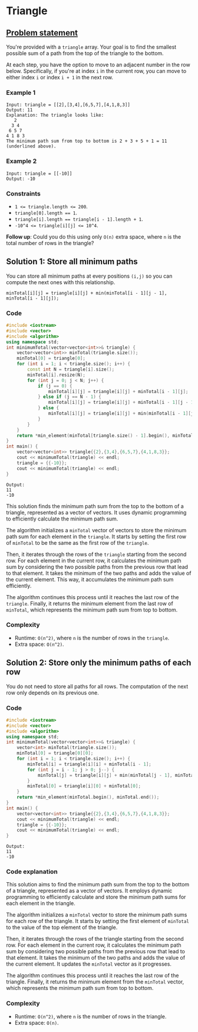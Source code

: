 # Triangle

## [Problem statement](https://leetcode.com/problems/triangle/)

You're provided with a `triangle` array. Your goal is to find the smallest possible sum of a path from the top of the triangle to the bottom.

At each step, you have the option to move to an adjacent number in the row below. Specifically, if you're at index `i` in the current row, you can move to either index `i` or index `i + 1` in the next row. 

### Example 1
```text
Input: triangle = [[2],[3,4],[6,5,7],[4,1,8,3]]
Output: 11
Explanation: The triangle looks like:
   2
  3 4
 6 5 7
4 1 8 3
The minimum path sum from top to bottom is 2 + 3 + 5 + 1 = 11 (underlined above).
```

### Example 2
```text
Input: triangle = [[-10]]
Output: -10
``` 

### Constraints

* `1 <= triangle.length <= 200`.
* `triangle[0].length == 1`.
* `triangle[i].length == triangle[i - 1].length + 1`.
* `-10^4 <= triangle[i][j] <= 10^4`.
 

**Follow up**: Could you do this using only `O(n)` extra space, where `n` is the total number of rows in the triangle?

## Solution 1: Store all minimum paths

You can store all minimum paths at every positions `(i,j)` so you can compute the next ones with this relationship.

```text
minTotal[i][j] = triangle[i][j] + min(minTotal[i - 1][j - 1], minTotal[i - 1][j]);
```

### Code
```cpp
#include <iostream>
#include <vector>
#include <algorithm>
using namespace std;
int minimumTotal(vector<vector<int>>& triangle) {
    vector<vector<int>> minTotal(triangle.size());
    minTotal[0] = triangle[0];
    for (int i = 1; i < triangle.size(); i++) {
        const int N = triangle[i].size();
        minTotal[i].resize(N);
        for (int j = 0; j < N; j++) {
            if (j == 0) {
                minTotal[i][j] = triangle[i][j] + minTotal[i - 1][j];
            } else if (j == N - 1) {
                minTotal[i][j] = triangle[i][j] + minTotal[i - 1][j - 1];
            } else {
                minTotal[i][j] = triangle[i][j] + min(minTotal[i - 1][j - 1], minTotal[i - 1][j]);
            }
        }
    }
    return *min_element(minTotal[triangle.size() - 1].begin(), minTotal[triangle.size() - 1].end());
}
int main() {
    vector<vector<int>> triangle{{2},{3,4},{6,5,7},{4,1,8,3}};
    cout << minimumTotal(triangle) << endl;
    triangle = {{-10}};
    cout << minimumTotal(triangle) << endl;
}
```
```text
Output:
11
-10
```


This solution finds the minimum path sum from the top to the bottom of a triangle, represented as a vector of vectors. It uses dynamic programming to efficiently calculate the minimum path sum.

The algorithm initializes a `minTotal` vector of vectors to store the minimum path sum for each element in the `triangle`. It starts by setting the first row of `minTotal` to be the same as the first row of the `triangle`.

Then, it iterates through the rows of the `triangle` starting from the second row. For each element in the current row, it calculates the minimum path sum by considering the two possible paths from the previous row that lead to that element. It takes the minimum of the two paths and adds the value of the current element. This way, it accumulates the minimum path sum efficiently.

The algorithm continues this process until it reaches the last row of the `triangle`. Finally, it returns the minimum element from the last row of `minTotal`, which represents the minimum path sum from top to bottom.


### Complexity

* Runtime: `O(n^2)`, where `n` is the number of rows in the `triangle`.
* Extra space: `O(n^2)`.

## Solution 2: Store only the minimum paths of each row

You do not need to store all paths for all rows. The computation of the next row only depends on its previous one.

### Code
```cpp
#include <iostream>
#include <vector>
#include <algorithm>
using namespace std;
int minimumTotal(vector<vector<int>>& triangle) {
    vector<int> minTotal(triangle.size());
    minTotal[0] = triangle[0][0];
    for (int i = 1; i < triangle.size(); i++) {
        minTotal[i] = triangle[i][i] + minTotal[i - 1];
        for (int j = i - 1; j > 0; j--) {
            minTotal[j] = triangle[i][j] + min(minTotal[j - 1], minTotal[j]);
        }
        minTotal[0] = triangle[i][0] + minTotal[0];
    }
    return *min_element(minTotal.begin(), minTotal.end());
}
int main() {
    vector<vector<int>> triangle{{2},{3,4},{6,5,7},{4,1,8,3}};
    cout << minimumTotal(triangle) << endl;
    triangle = {{-10}};
    cout << minimumTotal(triangle) << endl;
}
```
```text
Output:
11
-10
```

### Code explanation

This solution aims to find the minimum path sum from the top to the bottom of a triangle, represented as a vector of vectors. It employs dynamic programming to efficiently calculate and store the minimum path sums for each element in the triangle.

The algorithm initializes a `minTotal` vector to store the minimum path sums for each row of the triangle. It starts by setting the first element of `minTotal` to the value of the top element of the triangle.

Then, it iterates through the rows of the triangle starting from the second row. For each element in the current row, it calculates the minimum path sum by considering two possible paths from the previous row that lead to that element. It takes the minimum of the two paths and adds the value of the current element. It updates the `minTotal` vector as it progresses.

The algorithm continues this process until it reaches the last row of the triangle. Finally, it returns the minimum element from the `minTotal` vector, which represents the minimum path sum from top to bottom.


### Complexity

* Runtime: `O(n^2)`, where `n` is the number of rows in the triangle.
* Extra space: `O(n)`.


